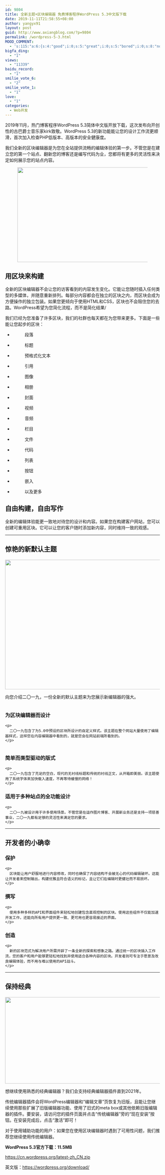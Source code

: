 ```yaml
---
id: 9804
title: 全新主题+区块编辑器 免费博客程序WordPress 5.3中文版下载
date: 2019-11-11T21:58:55+08:00
author: yangyx91
layout: post
guid: http://www.axiangblog.com/?p=9804
permalink: /wordpress-5-3.html
MOOD_COMMENT:
  - 's:115:"a:6:{s:4:"good";i:0;s:5:"great";i:0;s:5:"bored";i:0;s:8:"nonsense";i:0;s:13:"notunderstand";i:0;s:7:"passing";i:0;}";'
bigfa_ding:
  - "1"
views:
  - "11339"
baidu_record:
  - "1"
smilie_vote_6:
  - "2"
smilie_vote_1:
  - "1"
love:
  - "1"
categories:
  - Web开发
---
```

2019年11月，热门博客程序WordPress 5.3简体中文版开放下载，这次发布向开创性的古巴爵士音乐家kirk致敬。WordPress 5.3的新功能能让您的设计工作流更顺滑，首次加入检查PHP低版本、高版本的安全健康度。

我们全新的区块编辑器是为您在全站提供流畅的编辑体验的第一步。不管您是在建立您的第一个站点、翻新您的博客还是编写代码为业，您都将有更多的灵活性来决定如何展示您的站点内容。<figure class="wp-block-image">

<img loading="lazy" class="wp-image-6331 aligncenter" src="https://i1.wp.com/wordpress.org/news/files/2018/12/Gutenberg.jpg?fit=2400%2C1200&ssl=1" alt="" width="616" height="308" /> </figure> 

## 用区块来构建

全新的区块编辑器不会让您的访客看到的内容发生变化。它能让您随时插入任何类型的多媒体，并随意重新排列。每部分内容都会在独立的区块之内，而区块会成为方便操作的独立包装。如果您更倾向于使用HTML和CSS，区块也不会阻住您的去路。WordPress希望为您简化流程，而不是简化结果/

我们已经为您准备了许多区块，我们的社群也每天都在为您带来更多。下面是一些能让您起步的区块：

<ul class="wp-block-gallery columns-4 is-cropped">
  <li class="blocks-gallery-item">
    <figure><figcaption>段落</figcaption></figure>
  </li>
  <li class="blocks-gallery-item">
    <figure><figcaption>标题</figcaption></figure>
  </li>
  <li class="blocks-gallery-item">
    <figure><figcaption>预格式化文本</figcaption></figure>
  </li>
  <li class="blocks-gallery-item">
    <figure><figcaption>引用</figcaption></figure>
  </li>
  <li class="blocks-gallery-item">
    <figure><figcaption>图像</figcaption></figure>
  </li>
  <li class="blocks-gallery-item">
    <figure><figcaption>相册</figcaption></figure>
  </li>
  <li class="blocks-gallery-item">
    <figure><figcaption>封面</figcaption></figure>
  </li>
  <li class="blocks-gallery-item">
    <figure><figcaption>视频</figcaption></figure>
  </li>
  <li class="blocks-gallery-item">
    <figure><figcaption>音频</figcaption></figure>
  </li>
  <li class="blocks-gallery-item">
    <figure><figcaption>栏目</figcaption></figure>
  </li>
  <li class="blocks-gallery-item">
    <figure><figcaption>文件</figcaption></figure>
  </li>
  <li class="blocks-gallery-item">
    <figure><figcaption>代码</figcaption></figure>
  </li>
  <li class="blocks-gallery-item">
    <figure><figcaption>列表</figcaption></figure>
  </li>
  <li class="blocks-gallery-item">
    <figure><figcaption>按钮</figcaption></figure>
  </li>
  <li class="blocks-gallery-item">
    <figure><figcaption>嵌入</figcaption></figure>
  </li>
  <li class="blocks-gallery-item">
    <figure><figcaption>以及更多</figcaption></figure>
  </li>
</ul>

## 自由构建，自由写作

全新的编辑体验能更一致地对待您的设计和内容。如果您在构建客户网站，您可以创建可重用区块。它可以让您的客户随时添加新内容，同时维持一致的观感。

<hr class="wp-block-separator" />

## 惊艳的新默认主题<figure class="wp-block-image">

<img loading="lazy" class="wp-image-6358 aligncenter" src="https://i0.wp.com/wordpress.org/news/files/2018/12/twenty-nineteen.jpg?fit=2400%2C1600&ssl=1" alt="" width="631" height="421" /> </figure> 

向您介绍二〇一九，一份全新的默认主题来为您展示新编辑器的强大。

<div class="wp-block-media-text alignwide is-stacked-on-mobile">
  <figure class="wp-block-media-text__media"><img class="wp-image-6359 aligncenter" src="https://i2.wp.com/wordpress.org/news/files/2018/12/block-editor-1024x683.jpg?resize=632%2C422&ssl=1" alt="" data-recalc-dims="1" /></figure> 
  
  <div class="wp-block-media-text__content">
    <h3 id="mce_9">
      为区块编辑器而设计
    </h3>
    
    <p>
      二〇一九包含了为5.0中预设的区块所设计的自定义样式。该主题在整个网站大量使用了编辑器样式，这样您在内容编辑器中看到的，就是您会在网站前端所看到的。
    </p>
  </div>
</div>

<div class="wp-block-media-text alignwide is-stacked-on-mobile">
  <figure class="wp-block-media-text__media"><img class="wp-image-6427 aligncenter" src="https://i1.wp.com/wordpress.org/news/files/2018/12/typography-1.jpg?w=632&ssl=1" alt="" data-recalc-dims="1" /></figure> 
  
  <div class="wp-block-media-text__content">
    <h3 id="mce_18">
      简单而类型驱动的版式
    </h3>
    
    <p>
      二〇一九包含了充足的空白，现代的无衬线标题和传统的衬线正文，从开箱即美丽。该主题使用了系统字体来加快载入速度，不再等待缓慢的网络！
    </p>
  </div>
</div>

<div class="wp-block-media-text alignwide is-stacked-on-mobile">
  <div class="wp-block-media-text__content">
    <h3 id="mce_24">
      适用于多种站点的全功能设计
    </h3>
    
    <p>
      二〇一九被设计用于许多使用场景。不管您是在运作图片博客、开展新业务还是支持一项慈善事业，二〇一九都有足够的灵活性来满足您的要求。
    </p>
  </div>
</div>

<hr class="wp-block-separator" />

## 开发者的小确幸

<div class="wp-block-media-text alignwide is-stacked-on-mobile">
  <div class="wp-block-media-text__content">
    <h3 id="mce_34">
      保护
    </h3>
    
    <p>
      区块能让用户舒服地进行内容修改，同时也确保了内容结构不会被无心的代码编辑破坏。这能让开发者来控制输出，构建优雅且符合语义的标记，且让它们在编辑时更健壮而不易损坏。
    </p>
  </div>
</div>

<div class="wp-block-media-text alignwide is-stacked-on-mobile">
  <div class="wp-block-media-text__content">
    <h3 id="mce_39">
      撰写
    </h3>
    
    <p>
      使用多种多样的API和界面组件来轻松地创建包含直观控制的区块。使用这些组件不仅能加速开发工作，还能向所有用户提供更一致、更可用也更容易接近的界面。
    </p>
  </div>
</div>

<div class="wp-block-media-text alignwide is-stacked-on-mobile">
  <div class="wp-block-media-text__content">
    <h3 id="mce_45">
      创造
    </h3>
    
    <p>
      新的区块范式为解决用户所需开辟了一条全新的探索和想象之路。通过统一的区块插入工作流，您的客户和用户能够更轻松地找到并使用适合各种内容的区块。开发者则可专注于愿景及改良编辑体验，而不用与难以使用的API战斗。
    </p>
  </div>
</div>

<hr class="wp-block-separator" />

## 保持经典<figure class="wp-block-image">

<img loading="lazy" class="wp-image-6365 aligncenter" src="https://i1.wp.com/wordpress.org/news/files/2018/12/Classic.jpg?fit=2400%2C1130&ssl=1" alt="" width="597" height="281" /> </figure> 

想继续使用熟悉的经典编辑器？我们会支持经典编辑器插件直到2021年。

传统编辑器插件会将WordPress编辑器和“编辑文章”页恢复为旧版，且能让您继续使用那些扩展了旧版编辑器功能、使用了旧式的meta box或其他依赖旧版编辑器的插件。要安装，请访问您的插件页面并点击“传统编辑器”旁的“现在安装”按钮。在安装完成后，点击“激活”即可！

对于使用辅助功能的用户：如果您在使用区块编辑器时遇到了可用性问题，我们推荐您继续使用传统编辑器。

**WordPress 5.3官方下载：11.5MB**

<a href="https://cn.wordpress.org/latest-zh_CN.zip" target="_blank"  rel="nofollow" >https://cn.wordpress.org/latest-zh_CN.zip</a>

英文版：<a href="https://wordpress.org/download/" target="_blank"  rel="nofollow" >https://wordpress.org/download/</a>
